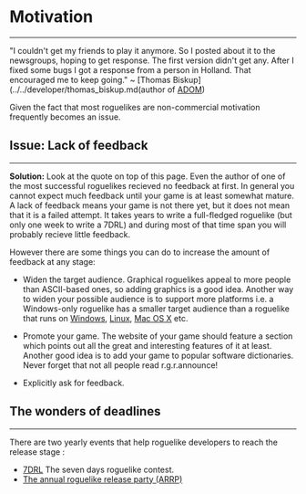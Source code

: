 # Motivation

---

"I couldn't get my friends to play it anymore. So I posted about it to the newsgroups, hoping to get response. The first version didn't get any. After I fixed some bugs I got a response from a person in Holland. That encouraged me to keep going." ~ [Thomas Biskup](../../developer/thomas_biskup.md(author of [ADOM](../../game/adom.md))

Given the fact that most roguelikes are non-commercial motivation frequently becomes an issue.

## Issue: Lack of feedback

---

**Solution:** Look at the quote on top of this page. Even the author of one of the most successful roguelikes recieved no feedback at first. In general you cannot expect much feedback until your game is at least somewhat mature. A lack of feedback means your game is not there yet, but it does not mean that it is a failed attempt. It takes years to write a full-fledged roguelike (but only one week to write a 7DRL) and during most of that time span you will probably recieve little feedback.

However there are some things you can do to increase the amount of feedback at any stage:

* Widen the target audience. Graphical roguelikes appeal to more people than ASCII-based ones, so adding graphics is a good idea. Another way to widen your possible audience is to support more platforms i.e. a Windows-only roguelike has a smaller target audience than a roguelike that runs on [Windows](../implementation/portability/windows.md), [Linux](../implementation/portability/linux.md), [Mac OS X](../mac_os_x.md) etc.

* Promote your game. The website of your game should feature a section which points out all the great and interesting features of it at least. Another good idea is to add your game to popular software dictionaries. Never forget that not all people read r.g.r.announce!

* Explicitly ask for feedback.

## The wonders of deadlines

---

There are two yearly events that help roguelike developers to reach the release stage :

* [7DRL](7drl.md) The seven days roguelike contest.
* [The annual roguelike release party (ARRP)](../../event/The_annual_roguelike_release_party.md)
